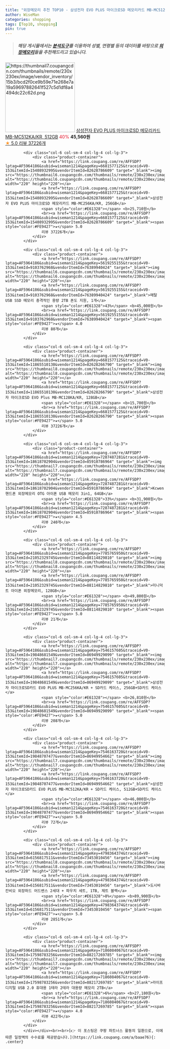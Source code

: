 ```yaml
---
title: "외장메모리 추천 TOP10 - 삼성전자 EVO PLUS 마이크로SD 메모리카드 MB-MC512KA/KR, 512GB"
author: WiseMan
categories: shopping
tags: [Top10, shopping]
pin: true
---
```


> ##### 해당 게시물에서는 [**분석도구**](https://itemscout.io/)를 이용하여 **성별**, **연령별** 등의 데이터를 바탕으로 [**외장메모리**](https://link.coupang.com/a/baae76)들을 추천해드리고 있습니다.
<div class="container"><div class="row">
            <div class="col-6 col-sm-4 col-lg-4 col-lg-3">
                <div class="product-container">
                    <a href="https://link.coupang.com/re/AFFSDP?lptag=AF5964186&subid=wiseman1214&pageKey=6681577125&traceid=V0-153&itemId=11385107896&vendorItemId=82628840747" target="_blank"><img src="https://thumbnail7.coupangcdn.com/thumbnails/remote/230x230ex/image/vendor_inventory/15b3/bcd2f0ce9b59e71e268e7a19a59697882641f527c5d1df8a4494dc22c62d.png" alt="https://thumbnail7.coupangcdn.com/thumbnails/remote/230x230ex/image/vendor_inventory/15b3/bcd2f0ce9b59e71e268e7a19a59697882641f527c5d1df8a4494dc22c62d.png" width="220" height="220"></a>
                    <a href="https://link.coupang.com/re/AFFSDP?lptag=AF5964186&subid=wiseman1214&pageKey=6681577125&traceid=V0-153&itemId=11385107896&vendorItemId=82628840747" target="_blank">삼성전자 EVO PLUS 마이크로SD 메모리카드 MB-MC512KA/KR, 512GB</a>
                    <span style="color:#E61328">40%</span> <b>45,560원</b>
                    <br><a href="https://link.coupang.com/re/AFFSDP?lptag=AF5964186&subid=wiseman1214&pageKey=6681577125&traceid=V0-153&itemId=11385107896&vendorItemId=82628840747" target="_blank"><span style="color:#FE9427">★</span> 5.0
                    리뷰 37226개</a>
                </div>
            </div>
            
            <div class="col-6 col-sm-4 col-lg-4 col-lg-3">
                <div class="product-container">
                    <a href="https://link.coupang.com/re/AFFSDP?lptag=AF5964186&subid=wiseman1214&pageKey=6681577125&traceid=V0-153&itemId=15408932995&vendorItemId=82628786609" target="_blank"><img src="https://thumbnail6.coupangcdn.com/thumbnails/remote/230x230ex/image/vendor_inventory/75ee/7502e21fb53caa302f97974ae14bfe9ba235b58ef441d677d509c0e95def.png" alt="https://thumbnail6.coupangcdn.com/thumbnails/remote/230x230ex/image/vendor_inventory/75ee/7502e21fb53caa302f97974ae14bfe9ba235b58ef441d677d509c0e95def.png" width="220" height="220"></a>
                    <a href="https://link.coupang.com/re/AFFSDP?lptag=AF5964186&subid=wiseman1214&pageKey=6681577125&traceid=V0-153&itemId=15408932995&vendorItemId=82628786609" target="_blank">삼성전자 EVO PLUS 마이크로SD 메모리카드 MB-MC256KA/KR, 256GB</a>
                    <span style="color:#E61328"></span> <b>25,710원</b>
                    <br><a href="https://link.coupang.com/re/AFFSDP?lptag=AF5964186&subid=wiseman1214&pageKey=6681577125&traceid=V0-153&itemId=15408932995&vendorItemId=82628786609" target="_blank"><span style="color:#FE9427">★</span> 5.0
                    리뷰 37226개</a>
                </div>
            </div>
            
            <div class="col-6 col-sm-4 col-lg-4 col-lg-3">
                <div class="product-container">
                    <a href="https://link.coupang.com/re/AFFSDP?lptag=AF5964186&subid=wiseman1214&pageKey=5619255155&traceid=V0-153&itemId=9103762968&vendorItemId=76389940424" target="_blank"><img src="https://thumbnail6.coupangcdn.com/thumbnails/remote/230x230ex/image/vendor_inventory/f9e1/9970d7eccbab98b6447e4203ad03a31345f87a23eacb05f6cb0028a38aad.jpg" alt="https://thumbnail6.coupangcdn.com/thumbnails/remote/230x230ex/image/vendor_inventory/f9e1/9970d7eccbab98b6447e4203ad03a31345f87a23eacb05f6cb0028a38aad.jpg" width="220" height="220"></a>
                    <a href="https://link.coupang.com/re/AFFSDP?lptag=AF5964186&subid=wiseman1214&pageKey=5619255155&traceid=V0-153&itemId=9103762968&vendorItemId=76389940424" target="_blank">메탈 USB SSD 메모리 충격적인 용량 2TB 폰도 지원, 1개</a>
                    <span style="color:#E61328">43%</span> <b>45,000원</b>
                    <br><a href="https://link.coupang.com/re/AFFSDP?lptag=AF5964186&subid=wiseman1214&pageKey=5619255155&traceid=V0-153&itemId=9103762968&vendorItemId=76389940424" target="_blank"><span style="color:#FE9427">★</span> 4.0
                    리뷰 80개</a>
                </div>
            </div>
            
            <div class="col-6 col-sm-4 col-lg-4 col-lg-3">
                <div class="product-container">
                    <a href="https://link.coupang.com/re/AFFSDP?lptag=AF5964186&subid=wiseman1214&pageKey=6681577125&traceid=V0-153&itemId=11865510130&vendorItemId=82628266790" target="_blank"><img src="https://thumbnail8.coupangcdn.com/thumbnails/remote/230x230ex/image/vendor_inventory/b11f/1e7bb8d3a359126b89e6c5311acc6237ab960c9306ea3e9a12d69d5bad8b.jpg" alt="https://thumbnail8.coupangcdn.com/thumbnails/remote/230x230ex/image/vendor_inventory/b11f/1e7bb8d3a359126b89e6c5311acc6237ab960c9306ea3e9a12d69d5bad8b.jpg" width="220" height="220"></a>
                    <a href="https://link.coupang.com/re/AFFSDP?lptag=AF5964186&subid=wiseman1214&pageKey=6681577125&traceid=V0-153&itemId=11865510130&vendorItemId=82628266790" target="_blank">삼성전자 마이크로SD EVO Plus MB-MC128KA/KR, 128GB</a>
                    <span style="color:#E61328"></span> <b>15,700원</b>
                    <br><a href="https://link.coupang.com/re/AFFSDP?lptag=AF5964186&subid=wiseman1214&pageKey=6681577125&traceid=V0-153&itemId=11865510130&vendorItemId=82628266790" target="_blank"><span style="color:#FE9427">★</span> 5.0
                    리뷰 37226개</a>
                </div>
            </div>
            
            <div class="col-6 col-sm-4 col-lg-4 col-lg-3">
                <div class="product-container">
                    <a href="https://link.coupang.com/re/AFFSDP?lptag=AF5964186&subid=wiseman1214&pageKey=7287487281&traceid=V0-153&itemId=18618702904&vendorItemId=85910786964" target="_blank"><img src="https://thumbnail7.coupangcdn.com/thumbnails/remote/230x230ex/image/vendor_inventory/dbe8/9f8b1f619306089a6a6e954f9518e63d36eef41e23629e55154a9e8672d8.jpg" alt="https://thumbnail7.coupangcdn.com/thumbnails/remote/230x230ex/image/vendor_inventory/dbe8/9f8b1f619306089a6a6e954f9518e63d36eef41e23629e55154a9e8672d8.jpg" width="220" height="220"></a>
                    <a href="https://link.coupang.com/re/AFFSDP?lptag=AF5964186&subid=wiseman1214&pageKey=7287487281&traceid=V0-153&itemId=18618702904&vendorItemId=85910786964" target="_blank">Kcwen 핸드폰 외장메모리 OTG 아이폰 USB 메모리 3in1, 64GB</a>
                    <span style="color:#E61328">33%</span> <b>31,900원</b>
                    <br><a href="https://link.coupang.com/re/AFFSDP?lptag=AF5964186&subid=wiseman1214&pageKey=7287487281&traceid=V0-153&itemId=18618702904&vendorItemId=85910786964" target="_blank"><span style="color:#FE9427">★</span> 4.5
                    리뷰 240개</a>
                </div>
            </div>
            
            <div class="col-6 col-sm-4 col-lg-4 col-lg-3">
                <div class="product-container">
                    <a href="https://link.coupang.com/re/AFFSDP?lptag=AF5964186&subid=wiseman1214&pageKey=7785765950&traceid=V0-153&itemId=21052329745&vendorItemId=88114829810" target="_blank"><img src="https://thumbnail8.coupangcdn.com/thumbnails/remote/230x230ex/image/vendor_inventory/a44f/a1f9fde538a1e3d809fc4b6e1791c74ec95aa033aa235240a24ca1f3a42d.png" alt="https://thumbnail8.coupangcdn.com/thumbnails/remote/230x230ex/image/vendor_inventory/a44f/a1f9fde538a1e3d809fc4b6e1791c74ec95aa033aa235240a24ca1f3a42d.png" width="220" height="220"></a>
                    <a href="https://link.coupang.com/re/AFFSDP?lptag=AF5964186&subid=wiseman1214&pageKey=7785765950&traceid=V0-153&itemId=21052329745&vendorItemId=88114829810" target="_blank">미니덕트 아이폰 외장메모리, 128GB</a>
                    <span style="color:#E61328"></span> <b>49,800원</b>
                    <br><a href="https://link.coupang.com/re/AFFSDP?lptag=AF5964186&subid=wiseman1214&pageKey=7785765950&traceid=V0-153&itemId=21052329745&vendorItemId=88114829810" target="_blank"><span style="color:#FE9427">★</span> 5.0
                    리뷰 21개</a>
                </div>
            </div>
            
            <div class="col-6 col-sm-4 col-lg-4 col-lg-3">
                <div class="product-container">
                    <a href="https://link.coupang.com/re/AFFSDP?lptag=AF5964186&subid=wiseman1214&pageKey=7546157605&traceid=V0-153&itemId=19848681549&vendorItemId=86949929099" target="_blank"><img src="https://thumbnail7.coupangcdn.com/thumbnails/remote/230x230ex/image/vendor_inventory/a442/ad12d6d2d0245fc916dcc0d950f56efde1972b1562662deddb1ac3018a6b.jpg" alt="https://thumbnail7.coupangcdn.com/thumbnails/remote/230x230ex/image/vendor_inventory/a442/ad12d6d2d0245fc916dcc0d950f56efde1972b1562662deddb1ac3018a6b.jpg" width="220" height="220"></a>
                    <a href="https://link.coupang.com/re/AFFSDP?lptag=AF5964186&subid=wiseman1214&pageKey=7546157605&traceid=V0-153&itemId=19848681549&vendorItemId=86949929099" target="_blank">삼성전자 마이크로SD카드 EVO PLUS MB-MC256KA/KR + SD카드 케이스, 256GB+SD카드 케이스</a>
                    <span style="color:#E61328"></span> <b>26,810원</b>
                    <br><a href="https://link.coupang.com/re/AFFSDP?lptag=AF5964186&subid=wiseman1214&pageKey=7546157605&traceid=V0-153&itemId=19848681549&vendorItemId=86949929099" target="_blank"><span style="color:#FE9427">★</span> 5.0
                    리뷰 208개</a>
                </div>
            </div>
            
            <div class="col-6 col-sm-4 col-lg-4 col-lg-3">
                <div class="product-container">
                    <a href="https://link.coupang.com/re/AFFSDP?lptag=AF5964186&subid=wiseman1214&pageKey=7546163720&traceid=V0-153&itemId=19848707477&vendorItemId=86949954662" target="_blank"><img src="https://thumbnail7.coupangcdn.com/thumbnails/remote/230x230ex/image/vendor_inventory/ee6c/490faed015c9a02afc0f81fffc54f2a1da6c92f9cd93c669313d5dda1837.jpg" alt="https://thumbnail7.coupangcdn.com/thumbnails/remote/230x230ex/image/vendor_inventory/ee6c/490faed015c9a02afc0f81fffc54f2a1da6c92f9cd93c669313d5dda1837.jpg" width="220" height="220"></a>
                    <a href="https://link.coupang.com/re/AFFSDP?lptag=AF5964186&subid=wiseman1214&pageKey=7546163720&traceid=V0-153&itemId=19848707477&vendorItemId=86949954662" target="_blank">삼성전자 마이크로SD카드 EVO PLUS MB-MC512KA/KR + SD카드 케이스, 512GB+SD카드 케이스</a>
                    <span style="color:#E61328"></span> <b>46,000원</b>
                    <br><a href="https://link.coupang.com/re/AFFSDP?lptag=AF5964186&subid=wiseman1214&pageKey=7546163720&traceid=V0-153&itemId=19848707477&vendorItemId=86949954662" target="_blank"><span style="color:#FE9427">★</span> 5.0
                    리뷰 72개</a>
                </div>
            </div>
            
            <div class="col-6 col-sm-4 col-lg-4 col-lg-3">
                <div class="product-container">
                    <a href="https://link.coupang.com/re/AFFSDP?lptag=AF5964186&subid=wiseman1214&pageKey=4798364374&traceid=V0-153&itemId=6156817511&vendorItemId=73453010456" target="_blank"><img src="https://thumbnail8.coupangcdn.com/thumbnails/remote/230x230ex/image/rs_quotation_api/azbqaxao/5d7008e80960486f980ed2761f5a1195.jpg" alt="https://thumbnail8.coupangcdn.com/thumbnails/remote/230x230ex/image/rs_quotation_api/azbqaxao/5d7008e80960486f980ed2761f5a1195.jpg" width="220" height="220"></a>
                    <a href="https://link.coupang.com/re/AFFSDP?lptag=AF5964186&subid=wiseman1214&pageKey=4798364374&traceid=V0-153&itemId=6156817511&vendorItemId=73453010456" target="_blank">도시바 칸비오 외장하드 어드밴스 2세대 + 파우치 세트, 1TB, 제트 블랙</a>
                    <span style="color:#E61328">8%</span> <b>89,900원</b>
                    <br><a href="https://link.coupang.com/re/AFFSDP?lptag=AF5964186&subid=wiseman1214&pageKey=4798364374&traceid=V0-153&itemId=6156817511&vendorItemId=73453010456" target="_blank"><span style="color:#FE9427">★</span> 5.0
                    리뷰 2851개</a>
                </div>
            </div>
            
            <div class="col-6 col-sm-4 col-lg-4 col-lg-3">
                <div class="product-container">
                    <a href="https://link.coupang.com/re/AFFSDP?lptag=AF5964186&subid=wiseman1214&pageKey=7186084067&traceid=V0-153&itemId=17598783256&vendorItemId=88217269785" target="_blank"><img src="https://thumbnail7.coupangcdn.com/thumbnails/remote/230x230ex/image/vendor_inventory/9798/f7196e3a0d8d99ed2c34296ed3fd6efcc142c0d28b6ef887cc19c6535925.jpg" alt="https://thumbnail7.coupangcdn.com/thumbnails/remote/230x230ex/image/vendor_inventory/9798/f7196e3a0d8d99ed2c34296ed3fd6efcc142c0d28b6ef887cc19c6535925.jpg" width="220" height="220"></a>
                    <a href="https://link.coupang.com/re/AFFSDP?lptag=AF5964186&subid=wiseman1214&pageKey=7186084067&traceid=V0-153&itemId=17598783256&vendorItemId=88217269785" target="_blank">라이프 디지털 USB 2.0 휴대용 1테라 2테라 대용량 메모리 2TB</a>
                    <span style="color:#E61328">6%</span> <b>27,180원</b>
                    <br><a href="https://link.coupang.com/re/AFFSDP?lptag=AF5964186&subid=wiseman1214&pageKey=7186084067&traceid=V0-153&itemId=17598783256&vendorItemId=88217269785" target="_blank"><span style="color:#FE9427">★</span> 4.0
                    리뷰 422개</a>
                </div>
            </div>
            </div></div><br><br>[👉 이 포스팅은 쿠팡 파트너스 활동의 일환으로, 이에 따른 일정액의 수수료를 제공받습니다.](https://link.coupang.com/a/baae76){: .center}